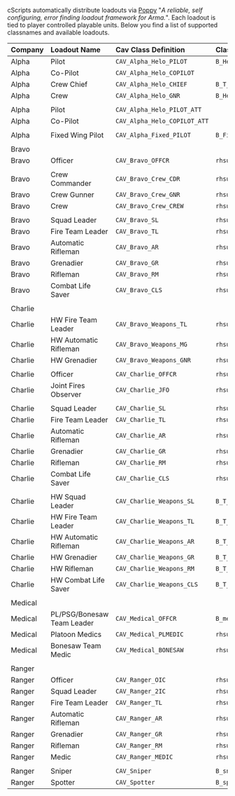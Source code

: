 cScripts automatically distribute loadouts via [Poppy](https://github.com/BaerMitUmlaut/Poppy/) "*A reliable, self configuring, error finding loadout framework for Arma.*". Each loadout is tied to player controlled playable units. Below you find a list of supported classnames and available loadouts.

| Company   | Loadout Name               | Cav Class Definition           | Classname                             |
|:----------|:---------------------------|:-------------------------------|:--------------------------------------|
| Alpha     | Pilot                      | `CAV_Alpha_Helo_PILOT`         | `B_Helipilot_F`                       |
| Alpha     | Co-Pilot                   | `CAV_Alpha_Helo_COPILOT`       |                                       |
| Alpha     | Crew Chief                 | `CAV_Alpha_Helo_CHIEF`         | `B_T_Helicrew_F`                      |
| Alpha     | Crew                       | `CAV_Alpha_Helo_GNR`           | `B_Helicrew_F`                        |
|           |                            |                                |                                       |
| Alpha     | Pilot                      | `CAV_Alpha_Helo_PILOT_ATT`     |                                       |
| Alpha     | Co-Pilot                   | `CAV_Alpha_Helo_COPILOT_ATT`   |                                       |
|           |                            |                                |                                       |
| Alpha     | Fixed Wing Pilot           | `CAV_Alpha_Fixed_PILOT`        | `B_Fighter_Pilot_F`                   |
|           |                            |                                |                                       |
| Bravo     |                            |                                |                                       |
| Bravo     | Officer                    | `CAV_Bravo_OFFCR`              | `rhsusf_army_ocp_officer`             |
|           |                            |                                |                                       |
| Bravo     | Crew Commander             | `CAV_Bravo_Crew_CDR`           | `rhsusf_army_ocp_combatcrewman`       |
| Bravo     | Crew Gunner                | `CAV_Bravo_Crew_GNR`           | `rhsusf_army_ocp_crewman`             |
| Bravo     | Crew                       | `CAV_Bravo_Crew_CREW`          | `rhsusf_army_ocp_driver`              |
|           |                            |                                |                                       |
| Bravo     | Squad Leader               | `CAV_Bravo_SL`                 | `rhsusf_army_ocp_squadleader`         |
| Bravo     | Fire Team Leader           | `CAV_Bravo_TL`                 | `rhsusf_army_ocp_teamleader`          |
| Bravo     | Automatic Rifleman         | `CAV_Bravo_AR`                 | `rhsusf_army_ocp_autorifleman`        |
| Bravo     | Grenadier                  | `CAV_Bravo_GR`                 | `rhsusf_army_ocp_grenadier`           |
| Bravo     | Rifleman                   | `CAV_Bravo_RM`                 | `rhsusf_army_ocp_rifleman`            |
| Bravo     | Combat Life Saver          | `CAV_Bravo_CLS`                | `rhsusf_army_ocp_medic`               |
|           |                            |                                |                                       |
| Charlie   |                            |                                |                                       |
| Charlie   | HW Fire Team Leader        | `CAV_Bravo_Weapons_TL`         | `rhsusf_army_ocp_machinegunnera`      |
| Charlie   | HW Automatic Rifleman      | `CAV_Bravo_Weapons_MG`         | `rhsusf_army_ocp_machinegunner`       |
| Charlie   | HW Grenadier               | `CAV_Bravo_Weapons_GNR`        | `rhsusf_army_ocp_javelin`             |
|           |                            |                                |                                       |
| Charlie   | Officer                    | `CAV_Charlie_OFFCR`            | `rhsusf_army_ocp_arb_riflemanl`       |
| Charlie   | Joint Fires Observer       | `CAV_Charlie_JFO`              | `rhsusf_army_ocp_jfo`                 |
|           |                            |                                |                                       |
| Charlie   | Squad Leader               | `CAV_Charlie_SL`               | `rhsusf_army_ocp_arb_squadleader`     |
| Charlie   | Fire Team Leader           | `CAV_Charlie_TL`               | `rhsusf_army_ocp_arb_teamleader`      |
| Charlie   | Automatic Rifleman         | `CAV_Charlie_AR`               | `rhsusf_army_ocp_arb_autorifleman`    |
| Charlie   | Grenadier                  | `CAV_Charlie_GR`               | `rhsusf_army_ocp_arb_grenadier`       |
| Charlie   | Rifleman                   | `CAV_Charlie_RM`               | `rhsusf_army_ocp_arb_rifleman`        |
| Charlie   | Combat Life Saver          | `CAV_Charlie_CLS`              | `rhsusf_army_ocp_arb_medic`           |
|           |                            |                                |                                       |
| Charlie   | HW Squad Leader            | `CAV_Charlie_Weapons_SL`       | `B_T_Soldier_SL_F`                    |
| Charlie   | HW Fire Team Leader        | `CAV_Charlie_Weapons_TL`       | `B_T_Soldier_TL_F`                    |
| Charlie   | HW Automatic Rifleman      | `CAV_Charlie_Weapons_AR`       | `B_T_Engineer_F`                      |
| Charlie   | HW Grenadier               | `CAV_Charlie_Weapons_GR`       | `B_T_Soldier_Repair_F`                |
| Charlie   | HW Rifleman                | `CAV_Charlie_Weapons_RM`       | `B_T_soldier_mine_F`                  |
| Charlie   | HW Combat Life Saver       | `CAV_Charlie_Weapons_CLS`      | `B_T_Soldier_Exp_F`                   |
|           |                            |                                |                                       |
| Medical   |                            |                                |                                       |
| Medical   | PL/PSG/Bonesaw Team Leader | `CAV_Medical_OFFCR`            | `B_medic_F`                           |
| Medical   | Platoon Medics             | `CAV_Medical_PLMEDIC`          | `rhsusf_navy_marpat_d_medic`          |
| Medical   | Bonesaw Team Medic         | `CAV_Medical_BONESAW`          | `rhsusf_navy_marpat_wd_medic`         |
|           |                            |                                |                                       |
| Ranger    |                            |                                |                                       |
| Ranger    | Officer                    | `CAV_Ranger_OIC`               | `rhsusf_socom_marsoc_elementleader`   |
| Ranger    | Squad Leader               | `CAV_Ranger_2IC`               | `rhsusf_socom_marsoc_teamchief `      |
| Ranger    | Fire Team Leader           | `CAV_Ranger_TL `               | `rhsusf_socom_marsoc_teamleader`      |
| Ranger    | Automatic Rifleman         | `CAV_Ranger_AR `               | `rhsusf_socom_marsoc_cso_mechanic`    |
| Ranger    | Grenadier                  | `CAV_Ranger_GR `               | `rhsusf_socom_marsoc_cso_grenadier`   |
| Ranger    | Rifleman                   | `CAV_Ranger_RM `               | `rhsusf_socom_marsoc_cso`             |
| Ranger    | Medic                      | `CAV_Ranger_MEDIC`             | `rhsusf_socom_marsoc_sarc `           |
|           |                            |                                |                                       |
| Ranger    | Sniper                     | `CAV_Sniper`                   | `B_sniper_F  `                        |
| Ranger    | Spotter                    | `CAV_Spotter `                 | `B_spotter_F  `                       |
